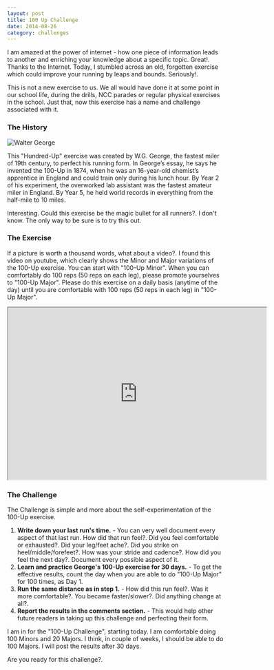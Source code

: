```yaml
---
layout: post
title: 100 Up Challenge
date: 2014-08-26
category: challenges
---
```


I am amazed at the power of internet - how one piece of information leads to another and enriching your knowledge about a specific topic. Great!. Thanks to the Internet. Today, I stumbled across an old, forgotten exercise which could improve your running by leaps and bounds. Seriously!.  

This is not a new exercise to us. We all would have done it at some point in our school life, during the drills, NCC parades or regular physical exercises in the school. Just that, now this exercise has a name and challenge associated with it.  

### The History

![Walter George]({{site.img-path}}/walter-george.jpg)

This "Hundred-Up" exercise was created by W.G. George, the fastest miler of 19th century, to perfect his running form. In George’s essay, he says he invented the 100-Up in 1874, when he was an 16-year-old chemist’s apprentice in England and could train only during his lunch hour. By Year 2 of his experiment, the overworked lab assistant was the fastest amateur miler in England. By Year 5, he held world records in everything from the half-mile to 10 miles. 

Interesting. Could this exercise be the magic bullet for all runners?. I don't know. The only way to be sure is to try this out.

### The Exercise

If a picture is worth a thousand words, what about a video?. I found this video on youtube, which clearly shows the Minor and Major variations of the 100-Up exercise. You can start with "100-Up Minor". When you can comfortably do 100 reps (50 reps on each leg), please promote yourselves to "100-Up Major". Please do this exercise on a daily basis (anytime of the day) until you are comfortable with 100 reps (50 reps in each leg) in "100-Up Major".

<iframe width="600" height="400"
src="http://www.youtube.com/embed/by-rbM101XE?autoplay=0">
</iframe> 

### The Challenge

The Challenge is simple and more about the self-experimentation of the 100-Up exercise. 

1. **Write down your last run's time.** - You can very well document every aspect of that last run. How did that run feel?. Did you feel comfortable or exhausted?. Did your leg/feet ache?. Did you strike on heel/middle/forefeet?. How was your stride and cadence?. How did you feel the next day?. Document every possible aspect of it.  
2. **Learn and practice George's 100-Up exercise for 30 days.** - To get the effective results, count the day when you are able to do "100-Up Major" for 100 times, as Day 1. 
3. **Run the same distance as in step 1.** - How did this run feel?. Was it more comfortable?. You became faster/slower?. Did anything change at all?. 
4. **Report the results in the comments section.** - This would help other future readers in taking up this challenge and perfecting their form.  

I am in for the "100-Up Challenge", starting today. I am comfortable doing 100 Minors and 20 Majors. I think, in couple of weeks, I should be able to do 100 Majors. I will post the results after 30 days.  

Are you ready for this challenge?.  
